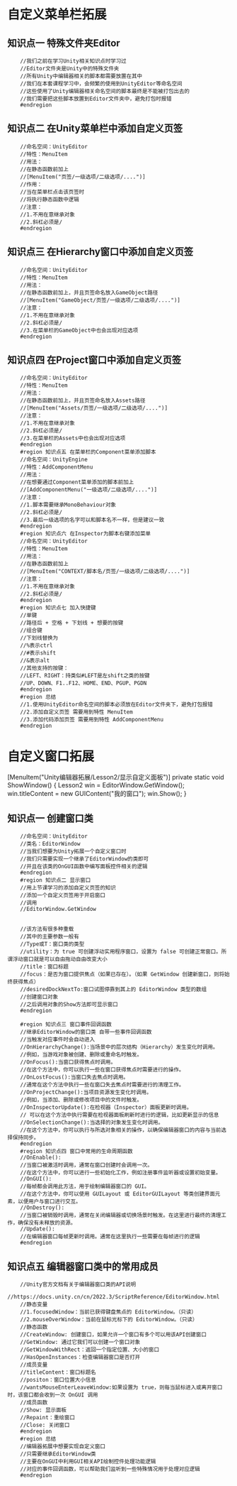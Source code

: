 # 自定义菜单栏拓展

## 知识点一 特殊文件夹Editor
        //我们之前在学习Unity相关知识点时学习过
        //Editor文件夹是Unity中的特殊文件夹
        //所有Unity中编辑器相关的脚本都需要放置在其中
        //我们在本套课程学习中，会频繁的使用到UnityEditor等命名空间
        //这些使用了Unity编辑器相关命名空间的脚本最终是不能被打包出去的
        //我们需要把这些脚本放置到Editor文件夹中，避免打包时报错
        #endregion


 ## 知识点二 在Unity菜单栏中添加自定义页签
        //命名空间：UnityEditor
        //特性：MenuItem
        //用法：
        //在静态函数前加上
        //[MenuItem("页签/一级选项/二级选项/....")]
        //作用：
        //当在菜单栏点击该页签时
        //将执行静态函数中逻辑
        //注意：
        //1.不用在意继承对象
        //2.斜杠必须是/
        #endregion

 ## 知识点三 在Hierarchy窗口中添加自定义页签
        //命名空间：UnityEditor
        //特性：MenuItem
        //用法：
        //在静态函数前加上，并且页签命名放入GameObject路径
        //[MenuItem("GameObject/页签/一级选项/二级选项/....")]
        //注意：
        //1.不用在意继承对象
        //2.斜杠必须是/
        //3.在菜单栏的GameObject中也会出现对应选项
        #endregion

## 知识点四 在Project窗口中添加自定义页签
        //命名空间：UnityEditor
        //特性：MenuItem
        //用法：
        //在静态函数前加上，并且页签命名放入Assets路径
        //[MenuItem("Assets/页签/一级选项/二级选项/....")]
        //注意：
        //1.不用在意继承对象
        //2.斜杠必须是/
        //3.在菜单栏的Assets中也会出现对应选项
        #endregion
        #region 知识点五 在菜单栏的Component菜单添加脚本
        //命名空间：UnityEngine
        //特性：AddComponentMenu
        //用法：
        //在想要通过Component菜单添加的脚本前加上
        //[AddComponentMenu("一级选项/二级选项/....")]
        //注意：
        //1.脚本需要继承MonoBehaviour对象
        //2.斜杠必须是/
        //3.最后一级选项的名字可以和脚本名不一样，但是建议一致
        #endregion
        #region 知识点六 在Inspector为脚本右键添加菜单
        //命名空间：UnityEditor
        //特性：MenuItem
        //用法：
        //在静态函数前加上
        //[MenuItem("CONTEXT/脚本名/页签/一级选项/二级选项/....")]
        //注意：
        //1.不用在意继承对象
        //2.斜杠必须是/
        #endregion
        #region 知识点七 加入快捷键
        //单键
        //路径后 + 空格 + 下划线 + 想要的按键
        //组合键
        //下划线替换为
        //%表示ctrl
        //#表示shift
        //&表示alt
        //其他支持的按键：
        //LEFT、RIGHT：持类似#LEFT是左shift之类的按键
        //UP、DOWN、F1..F12、HOME、END、PGUP、PGDN
        #endregion
        #region 总结
        //1.使用UnityEditor命名空间的脚本必须放在Editor文件夹下，避免打包报错
        //2.添加自定义页签 需要用到特性 MenuItem
        //3.添加代码添加页签 需要用到特性 AddComponentMenu
        #endregion

# 自定义窗口拓展

[MenuItem("Unity编辑器拓展/Lesson2/显示自定义面板")]
    private static void ShowWindow()
    {
        Lesson2 win = EditorWindow.GetWindow<Lesson2>();
        win.titleContent = new GUIContent("我的窗口");
        win.Show();
    }


## 知识点一 创建窗口类
        //命名空间：UnityEditor
        //类名：EditorWindow
        //当我们想要为Unity拓展一个自定义窗口时
        //我们只需要实现一个继承了EditorWindow的类即可
        //并且在该类的OnGUI函数中编写面板控件相关的逻辑
        #endregion
        #region 知识点二 显示窗口
        //用上节课学习的添加自定义页签的知识
        //添加一个自定义页签用于开启窗口
        //调用
        //EditorWindow.GetWindow


        //该方法有很多种重载
        //其中的主要参数一般有
        //Type或T：窗口类的类型
        //utility：为 true 可创建浮动实用程序窗口，设置为 false 可创建正常窗口。所谓浮动窗口就是可以自由拖动自由改变大小
        //title：窗口标题
        //focus：是否为窗口提供焦点（如果已存在）。（如果 GetWindow 创建新窗口，则将始终获得焦点）
        //desiredDockNextTo:窗口试图停靠到其上的 EditorWindow 类型的数组
        //创建窗口对象
        //之后调用对象的Show方法即可显示窗口
        #endregion

        #region 知识点三 窗口事件回调函数
        //继承EditorWindow的窗口类 自带一些事件回调函数
        //当触发对应事件时会自动进入
        //OnHierarchyChange():当场景中的层次结构（Hierarchy）发生变化时调用。
        //例如，当游戏对象被创建、删除或重命名时触发。
        //OnFocus():当窗口获得焦点时调用。
        //在这个方法中，你可以执行一些在窗口获得焦点时需要进行的操作。
        //OnLostFocus():当窗口失去焦点时调用。
        //通常在这个方法中执行一些在窗口失去焦点时需要进行的清理工作。
        //OnProjectChange():当项目资源发生变化时调用。
        //例如，当添加、删除或修改项目中的文件时触发。
        //OnInspectorUpdate():在检视器（Inspector）面板更新时调用。
        // 可以在这个方法中执行需要在检视器面板刷新时进行的逻辑，比如更新显示的信息
        //OnSelectionChange():当选择的对象发生变化时调用。
        //在这个方法中，你可以执行与所选对象相关的操作，以确保编辑器窗口的内容与当前选择保持同步。
        #endregion
        #region 知识点四 窗口中常用的生命周期函数
        //OnEnable():
        //当窗口被激活时调用，通常在窗口创建时会调用一次。
        //在这个方法中，你可以进行一些初始化工作，例如注册事件监听器或设置初始变量。
        //OnGUI():
        //每帧都会调用此方法，用于绘制编辑器窗口的 GUI。
        //在这个方法中，你可以使用 GUILayout 或 EditorGUILayout 等类创建界面元素，以便用户与窗口进行交互。
        //OnDestroy():
        //当窗口被销毁时调用，通常在关闭编辑器或切换场景时触发。在这里进行最终的清理工作，确保没有未释放的资源。
        //Update():
        //在编辑器窗口每帧更新时调用。通常在这里执行一些需要在每帧进行的逻辑
        #endregion

## 知识点五 编辑器窗口类中的常用成员
        //Unity官方文档有关于编辑器窗口类的API说明
        //https://docs.unity.cn/cn/2022.3/ScriptReference/EditorWindow.html
        //静态变量
        //1.focusedWindow：当前已获得键盘焦点的 EditorWindow。（只读）
        //2.mouseOverWindow：当前在鼠标光标下的 EditorWindow。（只读）
        //静态函数
        //CreateWindow: 创建窗口，如果允许一个窗口有多个可以用该API创建窗口
        //GetWindow: 通过它我们可以创建一个窗口对象
        //GetWindowWithRect：返回一个指定位置、大小的窗口
        //HasOpenInstances：检查编辑器窗口是否打开
        //成员变量
        //titleContent：窗口标题名
        //positon：窗口位置大小信息
        //wantsMouseEnterLeaveWindow:如果设置为 true，则每当鼠标进入或离开窗口时，该窗口都会收到一次 OnGUI 调用
        //成员函数
        //Show: 显示面板
        //Repaint：重绘窗口
        //Close: 关闭窗口
        #endregion
        #region 总结
        //编辑器拓展中想要实现自定义窗口
        //只需要继承EditorWindow类
        //主要在OnGUI中利用GUI相关API绘制控件处理功能逻辑
        //对应的事件回调函数，可以帮助我们监听到一些特殊情况用于处理对应逻辑
        #endregion


